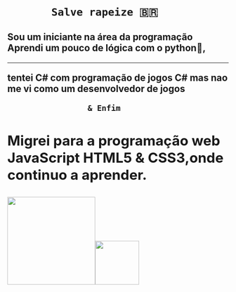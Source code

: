 <html>

<h1>




                         
           Salve rapeize 🇧🇷
<h2>Sou um iniciante na área da programação<br>Aprendi um pouco de lógica com o python🐍,<hr>
<span>tentei  C# com programação de jogos C#
mas nao me vi como um desenvolvedor de jogos




					

                     & Enfim
<h2>Migrei para a programação web JavaScript HTML5 & CSS3,onde continuo a aprender.
</html>

<a href = "https://www.linkedin.com/in/guilherme-teles-303641214/"><img src = "https://nakedsecurity.sophos.com/wp-content/uploads/sites/2/2017/12/linkedin.png?w=780&h=408&crop=1" width = "200px"><a href ="mailto: guitelesalveslima@gmail.com?"><img src= "https://www.google.com/gmail/about/static/images/logo-gmail.png?cache=1adba63" width = "100px"></a>
